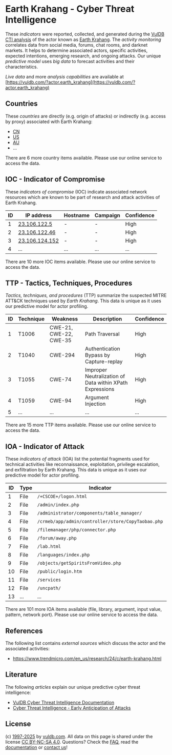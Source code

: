 # Earth Krahang - Cyber Threat Intelligence

These _indicators_ were reported, collected, and generated during the [VulDB CTI analysis](https://vuldb.com/?kb.cti) of the actor known as [Earth Krahang](https://vuldb.com/?actor.earth_krahang). The _activity monitoring_ correlates data from social media, forums, chat rooms, and darknet markets. It helps to determine associated actors, specific activities, expected intentions, emerging research, and ongoing attacks. Our unique _predictive model_ uses _big data_ to forecast activities and their characteristics.

_Live data_ and more _analysis capabilities_ are available at [https://vuldb.com/?actor.earth_krahang](https://vuldb.com/?actor.earth_krahang)

## Countries

These _countries_ are directly (e.g. origin of attacks) or indirectly (e.g. access by proxy) associated with Earth Krahang:

* [CN](https://vuldb.com/?country.cn)
* [US](https://vuldb.com/?country.us)
* [AU](https://vuldb.com/?country.au)
* ...

There are 6 more country items available. Please use our online service to access the data.

## IOC - Indicator of Compromise

These _indicators of compromise_ (IOC) indicate associated network resources which are known to be part of research and attack activities of Earth Krahang.

ID | IP address | Hostname | Campaign | Confidence
-- | ---------- | -------- | -------- | ----------
1 | [23.106.122.5](https://vuldb.com/?ip.23.106.122.5) | - | - | High
2 | [23.106.122.46](https://vuldb.com/?ip.23.106.122.46) | - | - | High
3 | [23.106.124.152](https://vuldb.com/?ip.23.106.124.152) | - | - | High
4 | ... | ... | ... | ...

There are 10 more IOC items available. Please use our online service to access the data.

## TTP - Tactics, Techniques, Procedures

_Tactics, techniques, and procedures_ (TTP) summarize the suspected MITRE ATT&CK techniques used by _Earth Krahang_. This data is unique as it uses our predictive model for actor profiling.

ID | Technique | Weakness | Description | Confidence
-- | --------- | -------- | ----------- | ----------
1 | T1006 | CWE-21, CWE-22, CWE-35 | Path Traversal | High
2 | T1040 | CWE-294 | Authentication Bypass by Capture-replay | High
3 | T1055 | CWE-74 | Improper Neutralization of Data within XPath Expressions | High
4 | T1059 | CWE-94 | Argument Injection | High
5 | ... | ... | ... | ...

There are 15 more TTP items available. Please use our online service to access the data.

## IOA - Indicator of Attack

These _indicators of attack_ (IOA) list the potential fragments used for technical activities like reconnaissance, exploitation, privilege escalation, and exfiltration by Earth Krahang. This data is unique as it uses our predictive model for actor profiling.

ID | Type | Indicator | Confidence
-- | ---- | --------- | ----------
1 | File | `/+CSCOE+/logon.html` | High
2 | File | `/admin/index.php` | High
3 | File | `/administrator/components/table_manager/` | High
4 | File | `/crmeb/app/admin/controller/store/CopyTaobao.php` | High
5 | File | `/filemanager/php/connector.php` | High
6 | File | `/forum/away.php` | High
7 | File | `/lab.html` | Medium
8 | File | `/languages/index.php` | High
9 | File | `/objects/getSpiritsFromVideo.php` | High
10 | File | `/public/login.htm` | High
11 | File | `/services` | Medium
12 | File | `/uncpath/` | Medium
13 | ... | ... | ...

There are 101 more IOA items available (file, library, argument, input value, pattern, network port). Please use our online service to access the data.

## References

The following list contains _external sources_ which discuss the actor and the associated activities:

* https://www.trendmicro.com/en_us/research/24/c/earth-krahang.html

## Literature

The following _articles_ explain our unique predictive cyber threat intelligence:

* [VulDB Cyber Threat Intelligence Documentation](https://vuldb.com/?kb.cti)
* [Cyber Threat Intelligence - Early Anticipation of Attacks](https://www.scip.ch/en/?labs.20201022)

## License

(c) [1997-2025](https://vuldb.com/?kb.changelog) by [vuldb.com](https://vuldb.com/?kb.about). All data on this page is shared under the license [CC BY-NC-SA 4.0](https://creativecommons.org/licenses/by-nc-sa/4.0/). Questions? Check the [FAQ](https://vuldb.com/?kb.faq), read the [documentation](https://vuldb.com/?kb) or [contact us](https://vuldb.com/?contact)!
